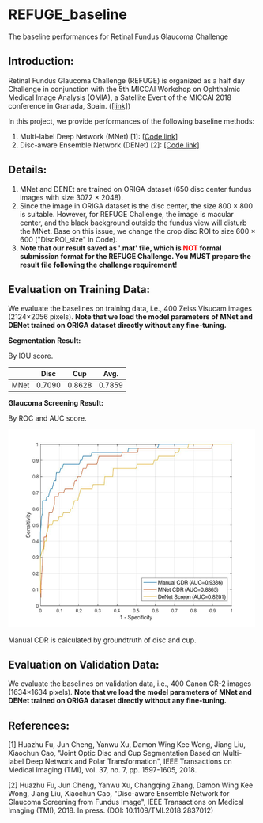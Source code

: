 # REFUGE_baseline
The baseline performances for Retinal Fundus Glaucoma Challenge

Introduction:
-------------

Retinal Fundus Glaucoma Challenge (REFUGE) is organized as a half day Challenge in conjunction with the 5th MICCAI Workshop on Ophthalmic Medical Image Analysis (OMIA), a Satellite Event of the MICCAI 2018 conference in Granada, Spain. ([[link]](https://refuge.grand-challenge.org/home/))

In this project, we provide performances of the following baseline methods:

1. Multi-label Deep Network (MNet) [1]: [[Code link]](https://github.com/HzFu/MNet_DeepCDR)
2. Disc-aware Ensemble Network (DENet) [2]: [[Code link]](https://github.com/HzFu/DENet_GlaucomaScreen)



Details:
----------------

1. MNet and DENEt are trained on ORIGA dataset (650 disc center fundus images with size 3072 × 2048).
2. Since the image in ORIGA dataset is the disc center, the size 800 × 800 is suitable. However, for REFUGE Challenge, the image is macular center, and the black background outside the fundus view will disturb the MNet. Base on this issue, we change the crop disc ROI to size 600 × 600 ("DiscROI_size" in Code).
3. **Note that our result saved as '.mat' file, which is <font color="#ff0000">NOT</font> formal submission format for the REFUGE Challenge. You MUST prepare the result file following the challenge requirement!**

Evaluation on Training Data:
----------------------------------
We evaluate the baselines on training data, i.e., 400 Zeiss Visucam images (2124×2056 pixels). **Note that we load the model parameters of MNet and DENet trained on ORIGA dataset directly without any fine-tuning.**



**Segmentation Result:** 

By IOU score.

|    |  Disc  |  Cup  |  Avg. |
| ---------- | --- |  ---  |  ---  |
| MNet  |   0.7090 | 0.8628 | 0.7859 |



**Glaucoma Screening Result:** 

By ROC and AUC score.

<img src="figure/ROC_for_TrainingData.jpg" border="0" width="500" height="400">

Manual CDR is calculated by groundtruth of disc and cup.

Evaluation on Validation Data:
----------------------------------

We evaluate the baselines on validation data, i.e., 400 Canon CR-2 images (1634×1634 pixels). **Note that we load the model parameters of MNet and DENet trained on ORIGA dataset directly without any fine-tuning.**





References:
---------------

[1] Huazhu Fu, Jun Cheng, Yanwu Xu, Damon Wing Kee Wong, Jiang Liu, Xiaochun Cao, "Joint Optic Disc and Cup Segmentation Based on Multi-label Deep Network and Polar Transformation", IEEE Transactions on Medical Imaging (TMI), vol. 37, no. 7, pp. 1597-1605, 2018.

[2] Huazhu Fu, Jun Cheng, Yanwu Xu, Changqing Zhang, Damon Wing Kee Wong, Jiang Liu, Xiaochun Cao, "Disc-aware Ensemble Network for Glaucoma Screening from Fundus Image", IEEE Transactions on Medical Imaging (TMI), 2018. In press. (DOI: 10.1109/TMI.2018.2837012)



